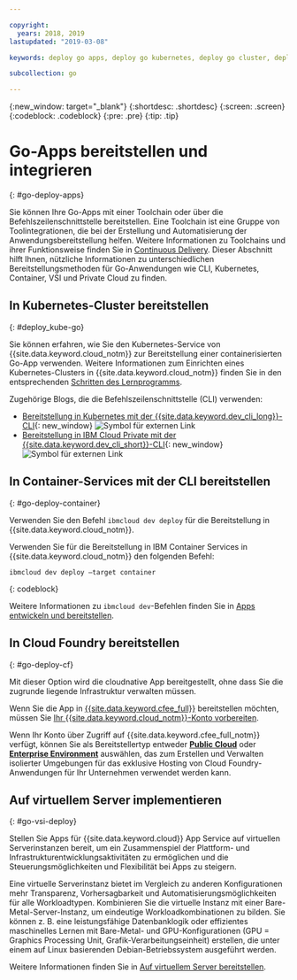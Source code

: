 ```yaml
---

copyright:
  years: 2018, 2019
lastupdated: "2019-03-08"

keywords: deploy go apps, deploy go kubernetes, deploy go cluster, deploy go cli, deploy go cloud foundry, go deploy virtual

subcollection: go

---
```


{:new_window: target="_blank"}
{:shortdesc: .shortdesc}
{:screen: .screen}
{:codeblock: .codeblock}
{:pre: .pre}
{:tip: .tip}

# Go-Apps bereitstellen und integrieren
{: #go-deploy-apps}

Sie können Ihre Go-Apps mit einer Toolchain oder über die Befehlszeilenschnittstelle bereitstellen. Eine Toolchain ist eine Gruppe von Toolintegrationen, die bei der Erstellung und Automatisierung der Anwendungsbereitstellung helfen. Weitere Informationen zu Toolchains und ihrer Funktionsweise finden Sie in [Continuous Delivery](/docs/services/ContinuousDelivery?topic=ContinuousDelivery-cd_getting_started#cd_getting_started). Dieser Abschnitt hilft Ihnen, nützliche Informationen zu unterschiedlichen Bereitstellungsmethoden für Go-Anwendungen wie CLI, Kubernetes, Container, VSI und Private Cloud zu finden.

## In Kubernetes-Cluster bereitstellen
{: #deploy_kube-go}

Sie können erfahren, wie Sie den Kubernetes-Service von {{site.data.keyword.cloud_notm}} zur Bereitstellung einer containerisierten Go-App verwenden. Weitere Informationen zum Einrichten eines Kubernetes-Clusters in {{site.data.keyword.cloud_notm}} finden Sie in den entsprechenden [Schritten des Lernprogramms](/docs/containers?topic=containers-cs_cluster_tutorial#cs_cluster_tutorial).

Zugehörige Blogs, die die Befehlszeilenschnittstelle (CLI) verwenden:
* [Bereitstellung in Kubernetes mit der {{site.data.keyword.dev_cli_long}}-CLI](https://www.ibm.com/blogs/bluemix/2017/09/deploying-kubernetes-ibm-cloud-ibm-cloud-developer-tools-cli/){: new_window} ![Symbol für externen Link](../icons/launch-glyph.svg "Symbol für externen Link") 
* [Bereitstellung in IBM Cloud Private mit der {{site.data.keyword.dev_cli_short}}-CLI](https://www.ibm.com/blogs/bluemix/2017/09/deploying-ibm-cloud-private-ibm-cloud-developer-tools-cli/){: new_window} ![Symbol für externen Link](../icons/launch-glyph.svg "Symbol für externen Link") 

## In Container-Services mit der CLI bereitstellen
{: #go-deploy-container}

Verwenden Sie den Befehl `ibmcloud dev deploy` für die Bereitstellung in {{site.data.keyword.cloud_notm}}. 

Verwenden Sie für die Bereitstellung in IBM Container Services in {{site.data.keyword.cloud_notm}} den folgenden Befehl:
```
ibmcloud dev deploy –target container 
```
{: codeblock}

Weitere Informationen zu `ibmcloud dev`-Befehlen finden Sie in [Apps entwickeln und bereitstellen](/docs/cli?topic=cloud-cli-ibmcloud-cli#ibmcloud-cli).

## In Cloud Foundry bereitstellen
{: #go-deploy-cf}

Mit dieser Option wird die cloudnative App bereitgestellt, ohne dass Sie die zugrunde liegende Infrastruktur verwalten müssen.

Wenn Sie die App in [{{site.data.keyword.cfee_full}}](/docs/cloud-foundry?topic=cloud-foundry-about#about) bereitstellen möchten, müssen Sie [Ihr {{site.data.keyword.cloud_notm}}-Konto vorbereiten](/docs/cloud-foundry?topic=cloud-foundry-prepare#prepare).

Wenn Ihr Konto über Zugriff auf {{site.data.keyword.cfee_full_notm}} verfügt, können Sie als Bereitstellertyp entweder **[Public Cloud](/docs/cloud-foundry-public?topic=cloud-foundry-public-about-cf#about-cf)** oder **[Enterprise Environment](/docs/cloud-foundry-public?topic=cloud-foundry-public-cfee#cfee)** auswählen, das zum Erstellen und Verwalten isolierter Umgebungen für das exklusive Hosting von Cloud Foundry-Anwendungen für Ihr Unternehmen verwendet werden kann.

## Auf virtuellem Server implementieren
{: #go-vsi-deploy}

Stellen Sie Apps für {{site.data.keyword.cloud}} App Service auf virtuellen Serverinstanzen bereit, um ein Zusammenspiel der Plattform- und Infrastrukturentwicklungsaktivitäten zu ermöglichen und die Steuerungsmöglichkeiten und Flexibilität bei Apps zu steigern.

Eine virtuelle Serverinstanz bietet im Vergleich zu anderen Konfigurationen mehr Transparenz, Vorhersagbarkeit und Automatisierungsmöglichkeiten für alle Workloadtypen. Kombinieren Sie die virtuelle Instanz mit einer Bare-Metal-Server-Instanz, um eindeutige Workloadkombinationen zu bilden. Sie können z. B. eine leistungsfähige Datenbanklogik oder effizientes maschinelles Lernen mit Bare-Metal- und GPU-Konfigurationen (GPU = Graphics Processing Unit, Grafik-Verarbeitungseinheit) erstellen, die unter einem auf Linux basierenden Debian-Betriebssystem ausgeführt werden.

Weitere Informationen finden Sie in [Auf virtuellem Server bereitstellen](/docs/apps?topic=creating-apps-vsi-deploy#vsi-deploy).

